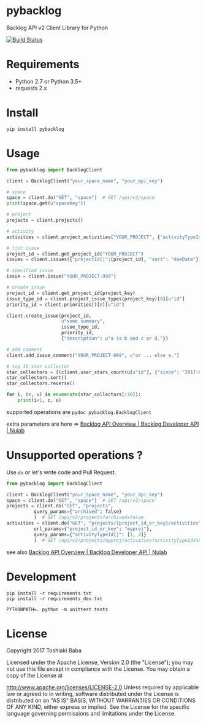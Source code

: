 pybacklog
=================

Backlog API v2 Client Library for Python

[![Build Status](https://travis-ci.org/netmarkjp/pybacklog.svg?branch=master)](https://travis-ci.org/netmarkjp/pybacklog)

# Requirements

- Python 2.7 or Python 3.5+
- requests 2.x

# Install

```
pip install pybacklog
```

# Usage

```python
from pybacklog import BacklogClient

client = BacklogClient("your_space_name", "your_api_key")

# space
space = client.do("GET", "space")  # GET /api/v2/space
print(space.get(u"spaceKey"))

# project
projects = client.projects()

# activity
activities = client.project_activities("YOUR_PROJECT", {"activityTypeId[]": [1, 2]})

# list issue
project_id = client.get_project_id("YOUR_PROJECT")
issues = client.issues({"projectId[]":[project_id], "sort": "dueDate"})

# specified issue
issue = client.issue("YOUR_PROJECT-999")

# create issue
project_id = client.get_project_id(project_key)
issue_type_id = client.project_issue_types(project_key)[0][u"id"]
priority_id = client.priorities()[0][u"id"]

client.create_issue(project_id,
                    u"some summary",
                    issue_type_id,
                    priority_id,
                    {"description": u"a is b and c or d."})

# add comment
client.add_issue_comment("YOUR_PROJECT-999", u"or ... else e.")

# top 10 star collector
star_collectors = [(client.user_stars_count(u[u"id"], {"since": "2017-06-01", "until": "2017-06-30"})[u"count"], u[u"name"]) for u in client.users()]
star_collectors.sort()
star_collectors.reverse()

for i, (c, u) in enumerate(star_collectors[:10]):
    print(i+1, c, u)
```

supported operations are `pydoc pybacklog.BacklogClient`

extra parameters are here
=> [Backlog API Overview \| Backlog Developer API \| Nulab](https://developer.nulab-inc.com/docs/backlog/)

# Unsupported operations ?

Use `do` or let's write code and Pull Request.

```python
from pybacklog import BacklogClient

client = BacklogClient("your_space_name", "your_api_key")
space = client.do("GET", "space")  # GET /api/v2/space
projects = client.do("GET", "projects",
          query_params={"archived": false}
          )  # GET /api/v2/projects?archived=false
activities = client.do("GET", "projects/{project_id_or_key}/activities",
          url_params={"project_id_or_key": "myproj"},
          query_params={"activityTypeId[]": [1, 2]}
          )  # GET /api/v2/projects/myproj/activities?activityTypeIds%5B%5D=1&activityTypeIds%5B%5D=2
```

see also [Backlog API Overview \| Backlog Developer API \| Nulab](https://developer.nulab-inc.com/docs/backlog/)

# Development

```
pip install -r requirements.txt
pip install -r requirements_dev.txt

PYTHONPATH=. python -m unittest tests
```

# License

Copyright 2017 Toshiaki Baba

Licensed under the Apache License, Version 2.0 (the "License"); you may not use this file except in compliance with the License. You may obtain a copy of the License at

http://www.apache.org/licenses/LICENSE-2.0
Unless required by applicable law or agreed to in writing, software distributed under the License is distributed on an "AS IS" BASIS, WITHOUT WARRANTIES OR CONDITIONS OF ANY KIND, either express or implied. See the License for the specific language governing permissions and limitations under the License.

